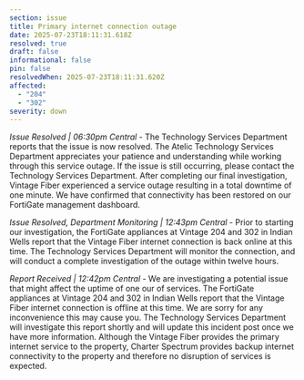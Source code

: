 ```yaml
---
section: issue
title: Primary internet connection outage
date: 2025-07-23T18:11:31.618Z
resolved: true
draft: false
informational: false
pin: false
resolvedWhen: 2025-07-23T18:11:31.620Z
affected:
  - "204"
  - "302"
severity: down
---
```

*Issue Resolved | 06:30pm Central* - The Technology Services Department reports that the issue is now resolved. The Atelic Technology Services Department appreciates your patience and understanding while working through this service outage. If the issue is still occurring, please contact the Technology Services Department. After completing our final investigation, Vintage Fiber experienced a service outage resulting in a total downtime of one minute. We have confirmed that connectivity has been restored on our FortiGate management dashboard.

*Issue Resolved, Department Monitoring | 12:43pm Central* - Prior to starting our investigation, the FortiGate appliances at Vintage 204 and 302 in Indian Wells report that the Vintage Fiber internet connection is back online at this time. The Technology Services Department will monitor the connection, and will conduct a complete investigation of the outage within twelve hours.

*Report Received | 12:42pm Central* - We are investigating a potential issue that might affect the uptime of one our of services. The FortiGate appliances at Vintage 204 and 302 in Indian Wells report that the Vintage Fiber internet connection is offline at this time. We are sorry for any inconvenience this may cause you. The Technology Services Department will investigate this report shortly and will update this incident post once we have more information. Although the Vintage Fiber provides the primary internet service to the property, Charter Spectrum provides backup internet connectivity to the property and therefore no disruption of services is expected.